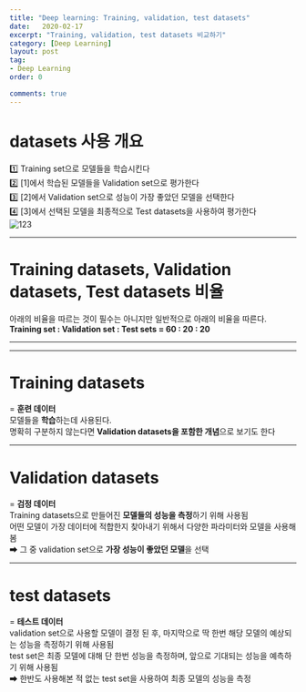 ```yaml
---
title: "Deep learning: Training, validation, test datasets"
date:   2020-02-17
excerpt: "Training, validation, test datasets 비교하기"
category: [Deep Learning]
layout: post
tag:
- Deep Learning
order: 0

comments: true
---
```




# datasets 사용 개요

1️⃣ Training set으로 모델들을 학습시킨다            
2️⃣ [1]에서 학습된 모델들을  Validation set으로 평가한다        
3️⃣ [2]에서 Validation set으로 성능이 가장 좋았던 모델을 선택한다          
4️⃣ [3]에서 선택된 모델을 최종적으로 Test datasets을 사용하여 평가한다   
![123](https://user-images.githubusercontent.com/76824611/132199519-36f98a1d-04a2-442e-87a6-69b0a9f602cb.gif)

----

# Training datasets, Validation datasets, Test datasets 비율
아래의 비율을 따르는 것이 필수는 아니지만 일반적으로 아래의 비율을 따른다.   
**Training set : Validation set : Test sets = 60 : 20 : 20**    


----
----

# Training datasets
= **훈련 데이터**   
모델들을 **학습**하는데 사용된다.   
명확히 구분하지 않는다면 **Validation datasets을 포함한 개념**으로 보기도 한다    

---

# Validation datasets
= **검정 데이터**     
Training datasets으로 만들어진 **모델들의 성능을 측정**하기 위해 사용됨     
어떤 모델이 가장 데이터에 적합한지 찾아내기 위해서 다양한 파라미터와 모델을 사용해봄       
➡ 그 중 validation set으로 **가장 성능이 좋았던 모델**을 선택   

---

# test datasets
= **테스트 데이터**   
validation set으로 사용할 모델이 결정 된 후, 마지막으로 딱 한번 해당 모델의 예상되는 성능을 측정하기 위해 사용됨   
test set은 최종 모델에 대해 단 한번 성능을 측정하며, 앞으로 기대되는 성능을 예측하기 위해 사용됨       
➡ 한반도 사용해본 적 없는 test set을 사용하여 최종 모델의 성능을 측정    






  
